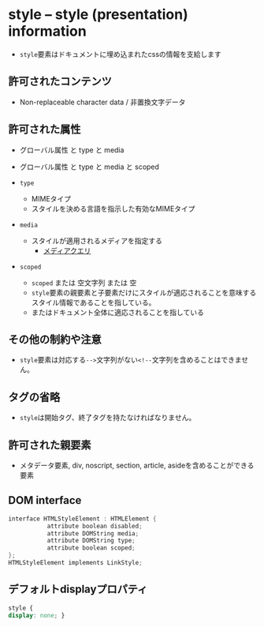 # style – style (presentation) information

- `style`要素はドキュメントに埋め込まれたcssの情報を支給します

## 許可されたコンテンツ

- Non-replaceable character data / 非置換文字データ

## 許可された属性

- グローバル属性 と type と media
- グローバル属性 と type と media と scoped

- `type`
    - MIMEタイプ
    - スタイルを決める言語を指示した有効なMIMEタイプ
- `media`
    - スタイルが適用されるメディアを指定する
        - [メディアクエリ](http://w3c.github.io/html-reference/references.html#refsMediaQueries)
- `scoped`
    - `scoped` または 空文字列 または 空
    - `style`要素の親要素と子要素だけにスタイルが適応されることを意味するスタイル情報であることを指している。
    - またはドキュメント全体に適応されることを指している


## その他の制約や注意
- `style`要素は対応する`-->`文字列がない`<!--`文字列を含めることはできません。


## タグの省略

- `style`は開始タグ、終了タグを持たなければなりません。

## 許可された親要素

- メタデータ要素, div, noscript, section, article, asideを含めることができる要素


## DOM interface

```c
interface HTMLStyleElement : HTMLElement {
           attribute boolean disabled;
           attribute DOMString media;
           attribute DOMString type;
           attribute boolean scoped;
};
HTMLStyleElement implements LinkStyle;
```


## デフォルトdisplayプロパティ

```css
style {
display: none; }
```
